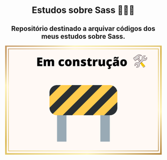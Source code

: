 <h1 align="center"> Estudos sobre Sass 👩🏽‍💻 </h1>

<h2 align="center">Repositório destinado a arquivar códigos dos meus estudos sobre Sass. </h2> 

<p align="center">
 <img width="600" src="./em-construcao.png">
</p>
